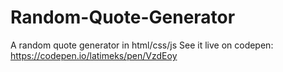 # Random-Quote-Generator
A random quote generator in html/css/js
See it live on codepen: https://codepen.io/latimeks/pen/VzdEoy
